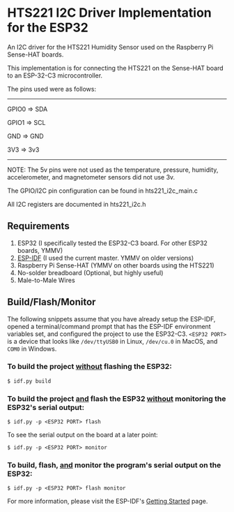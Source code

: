 # HTS221 I2C Driver Implementation for the ESP32

An I2C driver for the HTS221 Humidity Sensor used on the Raspberry Pi Sense-HAT boards.

This implementation is for connecting the HTS221 on the Sense-HAT board to an ESP-32-C3 microcontroller.

The pins used were as follows:

---------------

GPIO0 => SDA

GPIO1 => SCL

GND => GND

3V3 => 3v3

---------------

NOTE: The 5v pins were not used as the temperature, pressure, humidity, accelerometer, and magnetometer sensors did not use 3v.

The GPIO/I2C pin configuration can be found in hts221_i2c_main.c

All I2C registers are documented in hts221_i2c.h

  

## Requirements
 1. ESP32 (I specifically tested the ESP32-C3 board. For other ESP32 boards, YMMV)
 2. [ESP-IDF](https://docs.espressif.com/projects/esp-idf/en/latest/esp32c3/get-started/index.html) (I used the current master. YMMV on older versions)
 3. Raspberry Pi Sense-HAT (YMMV on other boards using the HTS221)
 4. No-solder breadboard (Optional, but highly useful)
 5. Male-to-Male Wires
## Build/Flash/Monitor
The following snippets assume that you have already  setup the ESP-IDF, opened a terminal/command prompt that has the ESP-IDF environment variables set, and configured the project to use the ESP32-C3. `<ESP32 PORT>` is a device that looks like `/dev/ttyUSB0` in Linux, `/dev/cu.0` in MacOS, and `COM0` in Windows.
### To build the project <ins>without</ins> flashing the ESP32:
    $ idf.py build
### To build the project <ins>and</ins> flash the ESP32 <ins>without</ins> monitoring the ESP32's serial output:
    $ idf.py -p <ESP32 PORT> flash
To see the serial output on the board at a later point:

    $ idf.py -p <ESP32 PORT> monitor

### To build, flash, <ins>and</ins> monitor the program's serial output on the ESP32:

    $ idf.py -p <ESP32 PORT> flash monitor

For more information, please visit the ESP-IDF's [Getting Started](https://docs.espressif.com/projects/esp-idf/en/latest/esp32c3/get-started/index.html) page.
